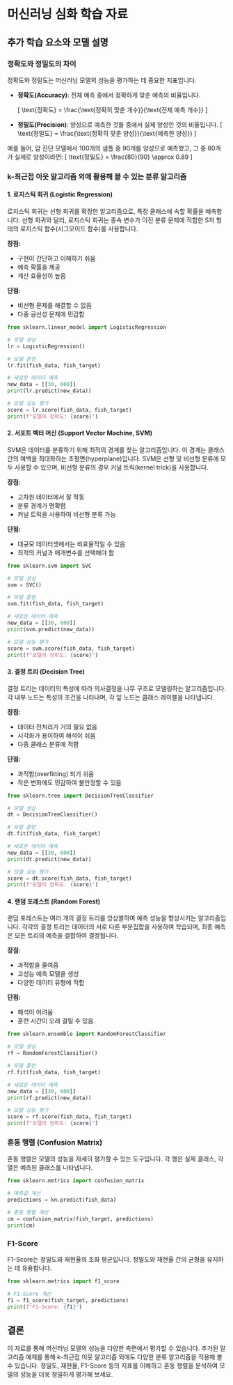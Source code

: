 # 머신러닝 심화 학습 자료

## 추가 학습 요소와 모델 설명

### 정확도와 정밀도의 차이
정확도와 정밀도는 머신러닝 모델의 성능을 평가하는 데 중요한 지표입니다.

- **정확도(Accuracy)**: 전체 예측 중에서 정확하게 맞춘 예측의 비율입니다.

  [ \text{정확도} = \frac{\text{정확히 맞춘 개수}}{\text{전체 예측 개수}} \]

- **정밀도(Precision)**: 양성으로 예측한 것들 중에서 실제 양성인 것의 비율입니다.
\[ \text{정밀도} = \frac{\text{정확히 맞춘 양성}}{\text{예측한 양성}} \]

예를 들어, 암 진단 모델에서 100개의 샘플 중 90개를 양성으로 예측했고, 그 중 80개가 실제로 양성이라면:
\[ \text{정밀도} = \frac{80}{90} \approx 0.89 \]

### k-최근접 이웃 알고리즘 외에 활용해 볼 수 있는 분류 알고리즘

#### 1. 로지스틱 회귀 (Logistic Regression)
로지스틱 회귀는 선형 회귀를 확장한 알고리즘으로, 특정 클래스에 속할 확률을 예측합니다. 선형 회귀와 달리, 로지스틱 회귀는 종속 변수가 이진 분류 문제에 적합한 S자 형태의 로지스틱 함수(시그모이드 함수)를 사용합니다.

**장점:**
- 구현이 간단하고 이해하기 쉬움
- 예측 확률을 제공
- 계산 효율성이 높음

**단점:**
- 비선형 문제를 해결할 수 없음
- 다중 공선성 문제에 민감함

```python
from sklearn.linear_model import LogisticRegression

# 모델 생성
lr = LogisticRegression()

# 모델 훈련
lr.fit(fish_data, fish_target)

# 새로운 데이터 예측
new_data = [[30, 600]]
print(lr.predict(new_data))

# 모델 성능 평가
score = lr.score(fish_data, fish_target)
print(f"모델의 정확도: {score}")
```

#### 2. 서포트 벡터 머신 (Support Vector Machine, SVM)
SVM은 데이터를 분류하기 위해 최적의 경계를 찾는 알고리즘입니다. 이 경계는 클래스 간의 여백을 최대화하는 초평면(hyperplane)입니다. SVM은 선형 및 비선형 분류에 모두 사용할 수 있으며, 비선형 분류의 경우 커널 트릭(kernel trick)을 사용합니다.

**장점:**
- 고차원 데이터에서 잘 작동
- 분류 경계가 명확함
- 커널 트릭을 사용하여 비선형 분류 가능

**단점:**
- 대규모 데이터셋에서는 비효율적일 수 있음
- 최적의 커널과 매개변수를 선택해야 함

```python
from sklearn.svm import SVC

# 모델 생성
svm = SVC()

# 모델 훈련
svm.fit(fish_data, fish_target)

# 새로운 데이터 예측
new_data = [[30, 600]]
print(svm.predict(new_data))

# 모델 성능 평가
score = svm.score(fish_data, fish_target)
print(f"모델의 정확도: {score}")
```

#### 3. 결정 트리 (Decision Tree)
결정 트리는 데이터의 특성에 따라 의사결정을 나무 구조로 모델링하는 알고리즘입니다. 각 내부 노드는 특성의 조건을 나타내며, 각 잎 노드는 클래스 레이블을 나타냅니다.

**장점:**
- 데이터 전처리가 거의 필요 없음
- 시각화가 용이하여 해석이 쉬움
- 다중 클래스 분류에 적합

**단점:**
- 과적합(overfitting) 되기 쉬움
- 작은 변화에도 민감하여 불안정할 수 있음

```python
from sklearn.tree import DecisionTreeClassifier

# 모델 생성
dt = DecisionTreeClassifier()

# 모델 훈련
dt.fit(fish_data, fish_target)

# 새로운 데이터 예측
new_data = [[30, 600]]
print(dt.predict(new_data))

# 모델 성능 평가
score = dt.score(fish_data, fish_target)
print(f"모델의 정확도: {score}")
```

#### 4. 랜덤 포레스트 (Random Forest)
랜덤 포레스트는 여러 개의 결정 트리를 앙상블하여 예측 성능을 향상시키는 알고리즘입니다. 각각의 결정 트리는 데이터의 서로 다른 부분집합을 사용하여 학습되며, 최종 예측은 모든 트리의 예측을 결합하여 결정됩니다.

**장점:**
- 과적합을 줄여줌
- 고성능 예측 모델을 생성
- 다양한 데이터 유형에 적합

**단점:**
- 해석이 어려움
- 훈련 시간이 오래 걸릴 수 있음

```python
from sklearn.ensemble import RandomForestClassifier

# 모델 생성
rf = RandomForestClassifier()

# 모델 훈련
rf.fit(fish_data, fish_target)

# 새로운 데이터 예측
new_data = [[30, 600]]
print(rf.predict(new_data))

# 모델 성능 평가
score = rf.score(fish_data, fish_target)
print(f"모델의 정확도: {score}")
```

### 혼동 행렬 (Confusion Matrix)
혼동 행렬은 모델의 성능을 자세히 평가할 수 있는 도구입니다. 각 행은 실제 클래스, 각 열은 예측된 클래스를 나타냅니다.

```python
from sklearn.metrics import confusion_matrix

# 예측값 계산
predictions = kn.predict(fish_data)

# 혼동 행렬 계산
cm = confusion_matrix(fish_target, predictions)
print(cm)
```

### F1-Score
F1-Score는 정밀도와 재현율의 조화 평균입니다. 정밀도와 재현율 간의 균형을 유지하는 데 유용합니다.

```python
from sklearn.metrics import f1_score

# F1-Score 계산
f1 = f1_score(fish_target, predictions)
print(f"F1-Score: {f1}")
```

## 결론
이 자료를 통해 머신러닝 모델의 성능을 다양한 측면에서 평가할 수 있습니다. 추가된 알고리즘 예제를 통해 k-최근접 이웃 알고리즘 외에도 다양한 분류 알고리즘을 적용해 볼 수 있습니다. 정밀도, 재현율, F1-Score 등의 지표를 이해하고 혼동 행렬을 분석하여 모델의 성능을 더욱 정밀하게 평가해 보세요.